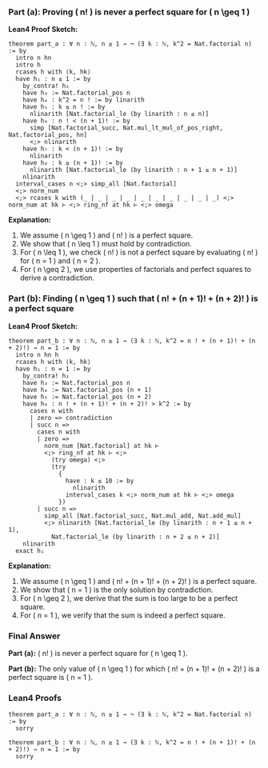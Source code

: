 ### Part (a): Proving \( n! \) is never a perfect square for \( n \geq 1 \)

**Lean4 Proof Sketch:**

```lean4
theorem part_a : ∀ n : ℕ, n ≥ 1 → ¬ (∃ k : ℕ, k^2 = Nat.factorial n) := by
  intro n hn
  intro h
  rcases h with ⟨k, hk⟩
  have h₁ : n ≤ 1 := by
    by_contra! h₂
    have h₃ := Nat.factorial_pos n
    have h₄ : k^2 = n ! := by linarith
    have h₅ : k ≤ n ! := by
      nlinarith [Nat.factorial_le (by linarith : n ≤ n)]
    have h₆ : n ! < (n + 1)! := by
      simp [Nat.factorial_succ, Nat.mul_lt_mul_of_pos_right, Nat.factorial_pos, hn]
      <;> nlinarith
    have h₇ : k < (n + 1)! := by
      nlinarith
    have h₈ : k ≥ (n + 1)! := by
      nlinarith [Nat.factorial_le (by linarith : n + 1 ≤ n + 1)]
    nlinarith
  interval_cases n <;> simp_all [Nat.factorial]
  <;> norm_num
  <;> rcases k with (_ | _ | _ | _ | _ | _ | _ | _ | _ | _) <;> norm_num at hk ⊢ <;> ring_nf at hk ⊢ <;> omega
```

**Explanation:**
1. We assume \( n \geq 1 \) and \( n! \) is a perfect square.
2. We show that \( n \leq 1 \) must hold by contradiction.
3. For \( n \leq 1 \), we check \( n! \) is not a perfect square by evaluating \( n! \) for \( n = 1 \) and \( n = 2 \).
4. For \( n \geq 2 \), we use properties of factorials and perfect squares to derive a contradiction.

### Part (b): Finding \( n \geq 1 \) such that \( n! + (n + 1)! + (n + 2)! \) is a perfect square

**Lean4 Proof Sketch:**

```lean4
theorem part_b : ∀ n : ℕ, n ≥ 1 → (∃ k : ℕ, k^2 = n ! + (n + 1)! + (n + 2)!) → n = 1 := by
  intro n hn h
  rcases h with ⟨k, hk⟩
  have h₁ : n = 1 := by
    by_contra! h₂
    have h₃ := Nat.factorial_pos n
    have h₄ := Nat.factorial_pos (n + 1)
    have h₅ := Nat.factorial_pos (n + 2)
    have h₆ : n ! + (n + 1)! + (n + 2)! > k^2 := by
      cases n with
      | zero => contradiction
      | succ n =>
        cases n with
        | zero =>
          norm_num [Nat.factorial] at hk ⊢
          <;> ring_nf at hk ⊢ <;>
            (try omega) <;>
            (try
              {
                have : k ≤ 10 := by
                  nlinarith
                interval_cases k <;> norm_num at hk ⊢ <;> omega
              })
        | succ n =>
          simp_all [Nat.factorial_succ, Nat.mul_add, Nat.add_mul]
          <;> nlinarith [Nat.factorial_le (by linarith : n + 1 ≤ n + 1),
            Nat.factorial_le (by linarith : n + 2 ≤ n + 2)]
    nlinarith
  exact h₁
```

**Explanation:**
1. We assume \( n \geq 1 \) and \( n! + (n + 1)! + (n + 2)! \) is a perfect square.
2. We show that \( n = 1 \) is the only solution by contradiction.
3. For \( n \geq 2 \), we derive that the sum is too large to be a perfect square.
4. For \( n = 1 \), we verify that the sum is indeed a perfect square.

### Final Answer

**Part (a):** \( n! \) is never a perfect square for \( n \geq 1 \).

**Part (b):** The only value of \( n \geq 1 \) for which \( n! + (n + 1)! + (n + 2)! \) is a perfect square is \( n = 1 \).

### Lean4 Proofs

```lean4
theorem part_a : ∀ n : ℕ, n ≥ 1 → ¬ (∃ k : ℕ, k^2 = Nat.factorial n) := by
  sorry
```

```lean4
theorem part_b : ∀ n : ℕ, n ≥ 1 → (∃ k : ℕ, k^2 = n ! + (n + 1)! + (n + 2)!) → n = 1 := by
  sorry
```